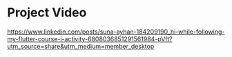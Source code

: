# Project Video
https://www.linkedin.com/posts/suna-ayhan-184209190_hi-while-following-my-flutter-course-i-activity-6808036851291561984-pVft?utm_source=share&utm_medium=member_desktop
